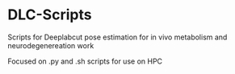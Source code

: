 # DLC-Scripts
 
Scripts for Deeplabcut pose estimation for in vivo metabolism and neurodegenereation work

Focused on .py and .sh scripts for use on HPC 
